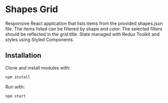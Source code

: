 # Shapes Grid

Responsive React application that lists items from the provided shapes.json file. The items listed can be filtered by shape and color.
The selected filters should be reflected in the grid title. State managed with Redux Toolkit and styles using Styled Components.

## Installation

Clone and install modules with:

```bash
npm install
```

Run with:

```bash
npm start
```
